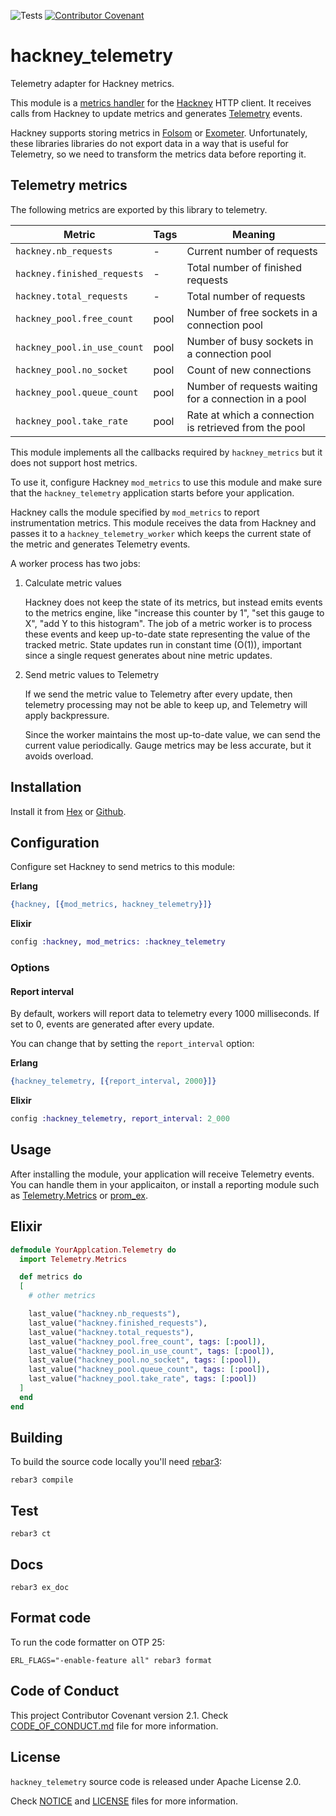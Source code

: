 ![Tests](https://github.com/TheRealReal/hackney_telemetry/actions/workflows/ci.yml/badge.svg)
[![Contributor Covenant](https://img.shields.io/badge/Contributor%20Covenant-2.1-4baaaa.svg)](CODE_OF_CONDUCT.md)

# hackney_telemetry

Telemetry adapter for Hackney metrics.

This module is a [metrics handler](https://github.com/benoitc/hackney/blob/master/README.md#metrics)
for the [Hackney](https://github.com/benoitc/hackney) HTTP client. It receives
calls from Hackney to update metrics and generates [Telemetry](https://github.com/beam-telemetry/telemetry) events.

Hackney supports storing metrics in [Folsom](https://hex.pm/packages/folsom) or
[Exometer](https://hex.pm/packages/exometer_core). Unfortunately, these
libraries libraries do not export data in a way that is useful for Telemetry,
so we need to transform the metrics data before reporting it.

## Telemetry metrics

The following metrics are exported by this library to telemetry.

| Metric                      | Tags | Meaning                                               |
| --------------------------- | ---- | ----------------------------------------------------- |
| `hackney.nb_requests`       | -    | Current number of requests                            |
| `hackney.finished_requests` | -    | Total number of finished requests                     |
| `hackney.total_requests`    | -    | Total number of requests                              |
| `hackney_pool.free_count`   | pool | Number of free sockets in a connection pool           |
| `hackney_pool.in_use_count` | pool | Number of busy sockets in a connection pool           |
| `hackney_pool.no_socket`    | pool | Count of new connections                              |
| `hackney_pool.queue_count`  | pool | Number of requests waiting for a connection in a pool |
| `hackney_pool.take_rate`    | pool | Rate at which a connection is retrieved from the pool |

This module implements all the callbacks required by `hackney_metrics` but it does
not support host metrics.

To use it, configure Hackney `mod_metrics` to use this module and make sure
that the `hackney_telemetry` application starts before your application.

Hackney calls the module specified by `mod_metrics` to report instrumentation
metrics. This module receives the data from Hackney and passes it to a
`hackney_telemetry_worker` which keeps the current state of the metric and
generates Telemetry events.

A worker process has two jobs:

1.  Calculate metric values

    Hackney does not keep the state of its metrics, but instead emits events to
    the metrics engine, like "increase this counter by 1", "set this gauge to X",
    "add Y to this histogram". The job of a metric worker is to process these
    events and keep up-to-date state representing the value of the tracked metric.
    State updates run in constant time (O(1)), important since a single
    request generates about nine metric updates.

2.  Send metric values to Telemetry

    If we send the metric value to Telemetry after every update, then
    telemetry processing may not be able to keep up, and Telemetry will apply
    backpressure.

    Since the worker maintains the most up-to-date value, we can send the current
    value periodically. Gauge metrics may be less accurate, but it avoids overload.

## Installation

Install it from [Hex](https://hex.pm/packages/hackney_telemetry) or
[Github](https://github.com/TheRealReal/hackney_telemetry).

## Configuration

Configure set Hackney to send metrics to this module:

**Erlang**

```erlang
{hackney, [{mod_metrics, hackney_telemetry}]}
```

**Elixir**

```elixir
config :hackney, mod_metrics: :hackney_telemetry
```

### Options

#### Report interval

By default, workers will report data to telemetry every 1000 milliseconds.
If set to 0, events are generated after every update.

You can change that by setting the `report_interval` option:

**Erlang**

```erlang
{hackney_telemetry, [{report_interval, 2000}]}
```

**Elixir**

```elixir
config :hackney_telemetry, report_interval: 2_000
```

## Usage

After installing the module, your application will receive Telemetry events.
You can handle them in your applicaiton, or install a reporting module such
as [Telemetry.Metrics](https://hex.pm/packages/telemetry_metrics)
or [prom_ex](https://hex.pm/packages/prom_ex).

## Elixir

```elixir
defmodule YourApplcation.Telemetry do
  import Telemetry.Metrics

  def metrics do
  [
    # other metrics

    last_value("hackney.nb_requests"),
    last_value("hackney.finished_requests"),
    last_value("hackney.total_requests"),
    last_value("hackney_pool.free_count", tags: [:pool]),
    last_value("hackney_pool.in_use_count", tags: [:pool]),
    last_value("hackney_pool.no_socket", tags: [:pool]),
    last_value("hackney_pool.queue_count", tags: [:pool]),
    last_value("hackney_pool.take_rate", tags: [:pool])
  ]
  end
end
```

## Building

To build the source code locally you'll need [rebar3](https://github.com/erlang/rebar3):

```
rebar3 compile
```

## Test

```console
rebar3 ct
```

## Docs

```console
rebar3 ex_doc
```

## Format code

To run the code formatter on OTP 25:

```console
ERL_FLAGS="-enable-feature all" rebar3 format
```

## Code of Conduct

This project  Contributor Covenant version 2.1. Check [CODE_OF_CONDUCT.md](CODE_OF_CONDUCT.md) file for more information.

## License

`hackney_telemetry` source code is released under Apache License 2.0.

Check [NOTICE](NOTICE) and [LICENSE](LICENSE) files for more information.
